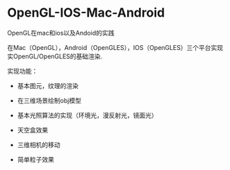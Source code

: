 # OpenGL-IOS-Mac-Android
OpenGL在mac和ios以及Andoid的实践

在Mac（OpenGL），Android（OpenGLES），IOS（OpenGLES）三个平台实现实OpenGL/OpenGLES的基础渲染.

实现功能：

* 基本图元，纹理的渲染

* 在三维场景绘制obj模型

* 基本光照算法的实现（环境光，漫反射光，镜面光）

* 天空盒效果

* 三维相机的移动

* 简单粒子效果

  

  